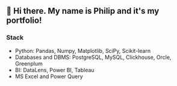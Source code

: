 ## 👋 Hi there. My name is Philip and it's my portfolio!

### Stack
- Python: Pandas, Numpy, Matplotlib, SciPy, Scikit-learn
- Databases and DBMS: PostgreSQL, MySQL, Clickhouse, Orcle, Greenplum
- BI: DataLens, Power BI, Tableau
- MS Excel and Power Query


<!---
endjphilip/endjphilip is a ✨ special ✨ repository because its `README.md` (this file) appears on your GitHub profile.
You can click the Preview link to take a look at your changes.
--->
